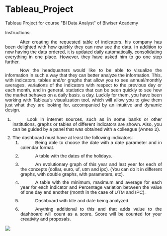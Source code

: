 # Tableau_Project
Tableau Project for course "BI Data Analyst" of Biwiser Academy

Instructions:
<p align="justify">
<p style='margin-top:0cm;margin-right:0cm;margin-bottom:8.0pt;margin-left:0cm;line-height:107%;font-size:15px;font-family:"Calibri",sans-serif;text-align:justify;text-indent:35.4pt;'>After creating the requested table of indicators, his company has been delighted with how quickly they can now see the data. In addition to now having the data ordered, it is updated daily automatically, consolidating everything in one place. However, they have asked him to go one step further.</p>
<p style='margin-top:0cm;margin-right:0cm;margin-bottom:8.0pt;margin-left:0cm;line-height:107%;font-size:15px;font-family:"Calibri",sans-serif;text-align:justify;text-indent:35.4pt;'>Now the headquarters would like to be able to visualize the information in such a way that they can better analyze the information. This, with indicators, tables and/or graphs that allow you to see annual/monthly averages, variations of the indicators with respect to the previous day or each month, and in general, statistics that can be seen quickly to see how the market behaves on a daily basis. a day. Luckily for them, you have been working with Tableau&apos;s visualization tool, which will allow you to give them just what they are looking for, accompanied by an intuitive and dynamic design.&nbsp;</p>
<ol>
    <li style="margin-top: 0cm; margin-right: 0cm; margin-bottom: 8pt; line-height: 107%; font-size: 15px; font-family: Calibri, sans-serif; text-align: justify; text-indent: 35.4pt;">Look in internet sources, such as in some banks or other institutions, graphs or tables of different indicators are shown. Also, you can be guided by a panel that was obtained with a colleague (Annex 2).</li>
    <li style="margin-top: 0cm; margin-right: 0cm; margin-bottom: 8pt; line-height: 107%; font-size: 15px; font-family: Calibri, sans-serif; text-align: justify; text-indent: 35.4pt;">The dashboard must have at least the following indicators:<ol>
            <li style="margin-top: 0cm; margin-right: 0cm; margin-bottom: 8pt; line-height: 107%; font-size: 15px; font-family: Calibri, sans-serif; text-align: justify; text-indent: 35.4pt;">Being able to choose the date with a date parameter and in calendar format.</li>
            <li style="margin-top: 0cm; margin-right: 0cm; margin-bottom: 8pt; line-height: 107%; font-size: 15px; font-family: Calibri, sans-serif; text-align: justify; text-indent: 35.4pt;">A table with the dates of the holidays.</li>
            <li style="margin-top: 0cm; margin-right: 0cm; margin-bottom: 8pt; line-height: 107%; font-size: 15px; font-family: Calibri, sans-serif; text-align: justify; text-indent: 35.4pt;">An evolutionary graph of this year and last year for each of the concepts (dollar, euro, uf, utm and ipc). (You can do it in different graphs, with double graphs, with parameters, etc).</li>
            <li style="margin-top: 0cm; margin-right: 0cm; margin-bottom: 8pt; line-height: 107%; font-size: 15px; font-family: Calibri, sans-serif; text-align: justify; text-indent: 35.4pt;">A table with the minimum, maximum and average for each year for each indicator and Percentage variation between the value of one day and another (month in the case of UTM and IPC).</li>
            <li style="margin-top: 0cm; margin-right: 0cm; margin-bottom: 8pt; line-height: 107%; font-size: 15px; font-family: Calibri, sans-serif; text-align: justify; text-indent: 35.4pt;">Dashboard with title and date being analyzed.</li>
            <li style="margin-top: 0cm; margin-right: 0cm; margin-bottom: 8pt; line-height: 107%; font-size: 15px; font-family: Calibri, sans-serif; text-align: justify; text-indent: 35.4pt;">Anything additional to this and that adds value to the dashboard will count as a score. Score will be counted for your creativity and proposals.</li>
        </ol>
    </li>
</ol>
</p>
<img src="https://user-images.githubusercontent.com/96159496/193491227-0213ef29-8e6f-4a27-bba5-1fc68b7bad5a.jpg">
